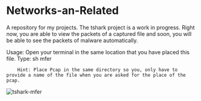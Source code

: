 # Networks-an-Related

A repository for my projects. The tshark project is a work in progress. Right now, you are able to view the packets of a captured file and soon,
you will be able to see the packets of malware automatically.

 
Usage:  Open your terminal in the same location that you have placed this file.
        Type: sh mfer
        
        Hint: Place Pcap in the same directory so you, only have to provide a name of the file when you are asked for the place of the pcap.
       

![tshark-mfer](https://github.com/CatchMeOutsid3/Networks-an-Related/assets/114786902/ed1c1e8f-ff93-48c0-a6e4-61ce99599054)
